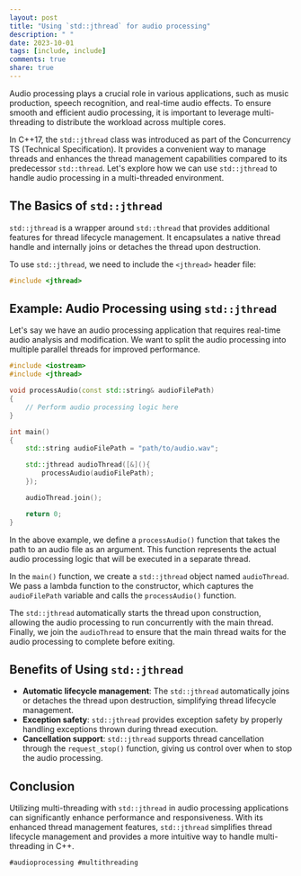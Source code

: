 ```yaml
---
layout: post
title: "Using `std::jthread` for audio processing"
description: " "
date: 2023-10-01
tags: [include, include]
comments: true
share: true
---
```


Audio processing plays a crucial role in various applications, such as music production, speech recognition, and real-time audio effects. To ensure smooth and efficient audio processing, it is important to leverage multi-threading to distribute the workload across multiple cores.

In C++17, the `std::jthread` class was introduced as part of the Concurrency TS (Technical Specification). It provides a convenient way to manage threads and enhances the thread management capabilities compared to its predecessor `std::thread`. Let's explore how we can use `std::jthread` to handle audio processing in a multi-threaded environment.

## The Basics of `std::jthread`

`std::jthread` is a wrapper around `std::thread` that provides additional features for thread lifecycle management. It encapsulates a native thread handle and internally joins or detaches the thread upon destruction.

To use `std::jthread`, we need to include the `<jthread>` header file:

```cpp
#include <jthread>
```

## Example: Audio Processing using `std::jthread`

Let's say we have an audio processing application that requires real-time audio analysis and modification. We want to split the audio processing into multiple parallel threads for improved performance.

```cpp
#include <iostream>
#include <jthread>

void processAudio(const std::string& audioFilePath)
{
    // Perform audio processing logic here
}

int main()
{
    std::string audioFilePath = "path/to/audio.wav";

    std::jthread audioThread([&](){
        processAudio(audioFilePath);
    });

    audioThread.join();

    return 0;
}
```

In the above example, we define a `processAudio()` function that takes the path to an audio file as an argument. This function represents the actual audio processing logic that will be executed in a separate thread.

In the `main()` function, we create a `std::jthread` object named `audioThread`. We pass a lambda function to the constructor, which captures the `audioFilePath` variable and calls the `processAudio()` function.

The `std::jthread` automatically starts the thread upon construction, allowing the audio processing to run concurrently with the main thread. Finally, we join the `audioThread` to ensure that the main thread waits for the audio processing to complete before exiting.

## Benefits of Using `std::jthread`

- **Automatic lifecycle management**: The `std::jthread` automatically joins or detaches the thread upon destruction, simplifying thread lifecycle management.
- **Exception safety**: `std::jthread` provides exception safety by properly handling exceptions thrown during thread execution.
- **Cancellation support**: `std::jthread` supports thread cancellation through the `request_stop()` function, giving us control over when to stop the audio processing.

## Conclusion

Utilizing multi-threading with `std::jthread` in audio processing applications can significantly enhance performance and responsiveness. With its enhanced thread management features, `std::jthread` simplifies thread lifecycle management and provides a more intuitive way to handle multi-threading in C++.

`#audioprocessing #multithreading`